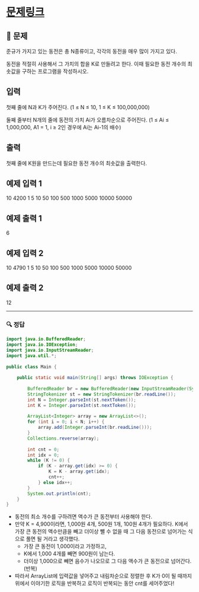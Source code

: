 # [문제링크](https://www.acmicpc.net/problem/11047)

## 📝 문제

준규가 가지고 있는 동전은 총 N종류이고, 각각의 동전을 매우 많이 가지고 있다.

동전을 적절히 사용해서 그 가치의 합을 K로 만들려고 한다. 이때 필요한 동전 개수의 최솟값을 구하는 프로그램을 작성하시오.

## 입력

첫째 줄에 N과 K가 주어진다. (1 ≤ N ≤ 10, 1 ≤ K ≤ 100,000,000)

둘째 줄부터 N개의 줄에 동전의 가치 Ai가 오름차순으로 주어진다. (1 ≤ Ai ≤ 1,000,000, A1 = 1, i ≥ 2인 경우에 Ai는 Ai-1의 배수)

## 출력

첫째 줄에 K원을 만드는데 필요한 동전 개수의 최솟값을 출력한다.

## 예제 입력 1

10 4200
1
5
10
50
100
500
1000
5000
10000
50000

## 예제 출력 1

6

## 예제 입력 2 

10 4790
1
5
10
50
100
500
1000
5000
10000
50000

## 예제 출력 2

12


---

### 🔍 정답

```java
import java.io.BufferedReader;  
import java.io.IOException;  
import java.io.InputStreamReader;  
import java.util.*;  
  
public class Main {  
  
    public static void main(String[] args) throws IOException {  
  
        BufferedReader br = new BufferedReader(new InputStreamReader(System.in));  
        StringTokenizer st = new StringTokenizer(br.readLine());  
        int N = Integer.parseInt(st.nextToken());  
        int K = Integer.parseInt(st.nextToken());  
  
        ArrayList<Integer> array = new ArrayList<>();  
        for (int i = 0; i < N; i++) {  
            array.add(Integer.parseInt(br.readLine()));  
        }  
        Collections.reverse(array);  
  
        int cnt = 0;  
        int idx = 0;  
        while (K != 0) {  
            if (K - array.get(idx) >= 0) {  
                K = K - array.get(idx);  
                cnt++;  
            } else idx++;  
        }  
        System.out.println(cnt);  
    }  
}
```
- 동전의 최소 개수를 구하려면 액수가 큰 동전부터 사용해야 한다.
- 만약 K = 4,900이라면, 1,000원 4개, 500원 1개, 100원 4개가 필요하다. K에서 가장 큰 동전의 액수만큼을 빼고 더이상 뺄 수 없을 때 그 다음 동전으로 넘어가는 식으로 풀면 될 거라고 생각했다.
	- 가장 큰 동전이 1,000이라고 가정하고,
	- K에서 1,000 4개를 빼면 900원이 남는다.
	- 더이상 1,000으로 빼면 음수가 나오므로 그 다음 액수가 큰 동전으로 넘어간다. (반복)
- 따라서 ArrayList에 입력값을 넣어주고 내림차순으로 정렬한 후 K가 0이 될 때까지 위에서 이야기한 로직을 반복하고 로직이 반복되는 동안 cnt를 세어주었다!
